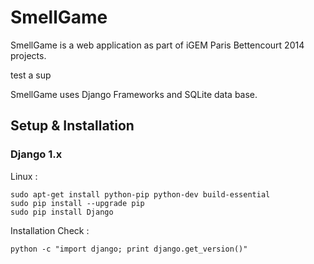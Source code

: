 # SmellGame

SmellGame is a web application as part of iGEM Paris Bettencourt 2014 projects.

test a sup

SmellGame uses Django Frameworks and SQLite data base.

## Setup & Installation

### Django 1.x

Linux :

```
sudo apt-get install python-pip python-dev build-essential
sudo pip install --upgrade pip
sudo pip install Django
```

Installation Check :

```
python -c "import django; print django.get_version()"
```

